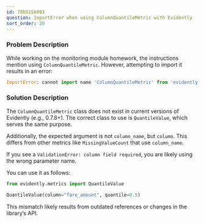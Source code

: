 ```yaml
---
id: 78b515b003
question: ImportError when using ColumnQuantileMetric with Evidently
sort_order: 20
---
```


### Problem Description

While working on the monitoring module homework, the instructions mention using `ColumnQuantileMetric`. However, attempting to import it results in an error:

```python
ImportError: cannot import name 'ColumnQuantileMetric' from 'evidently.metrics'
```

### Solution Description

The `ColumnQuantileMetric` class does not exist in current versions of Evidently (e.g., 0.7.8+). The correct class to use is `QuantileValue`, which serves the same purpose.

Additionally, the expected argument is not `column_name`, but `column`. This differs from other metrics like `MissingValueCount` that use `column_name`.

If you see a `ValidationError: column field required`, you are likely using the wrong parameter name.

You can use it as follows:

```python
from evidently.metrics import QuantileValue

QuantileValue(column="fare_amount", quantile=0.5)
```

This mismatch likely results from outdated references or changes in the library’s API.